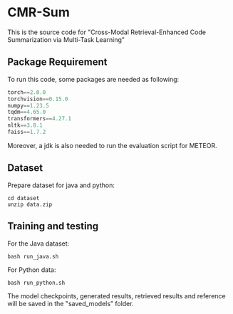 # CMR-Sum
This is the source code for "Cross-Modal Retrieval-Enhanced Code Summarization via Multi-Task Learning"

## Package Requirement

To run this code, some packages are needed as following:

```python
torch==2.0.0
torchvision==0.15.0
numpy==1.23.5
tqdm==4.65.0
transformers==4.27.1
nltk==3.8.1
faiss==1.7.2
```
Moreover, a jdk is also needed to run the evaluation script for METEOR.

## Dataset
Prepare dataset for java and python:
```
cd dataset
unzip data.zip
```

## Training and testing
For the Java dataset:
```
bash run_java.sh
```
For Python data:
```
bash run_python.sh
```
The model checkpoints, generated results, retrieved results and reference will be saved in the "saved_models" folder. 



